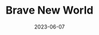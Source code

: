 ---
title: "Brave New World"
cc-type: person
date: 2023-06-07
hashtag: brave-new-world
a:
  - science fiction
  - novel
by:
  - Aldous Huxley
tags:
  - science fiction
  - book
  - Aldous Huxley
---